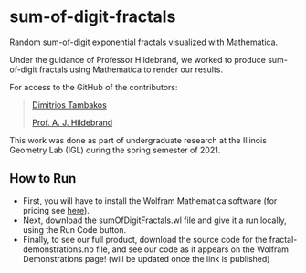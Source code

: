 # sum-of-digit-fractals
Random sum-of-digit exponential fractals visualized with Mathematica. 

Under the guidance of Professor Hildebrand, we worked to produce sum-of-digit fractals using Mathematica to render our results. 

For access to the GitHub of the contributors:

> [Dimitrios Tambakos](https://github.com/dtt2)
> 
> [Prof. A. J. Hildebrand](https://github.com/ajhildebrand)

This work was done as part of undergraduate research at the Illinois Geometry Lab (IGL) during the spring semester of 2021.

## How to Run

- First, you will have to install the Wolfram Mathematica software (for pricing see [here](https://www.wolfram.com/mathematica/pricing/)).
- Next, download the sumOfDigitFractals.wl file and give it a run locally, using the Run Code button.
- Finally, to see our full product, download the source code for the fractal-demonstrations.nb file, and see our code as it appears on the Wolfram Demonstrations page! (will be updated once the link is published)
